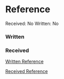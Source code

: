 # Reference

Received: No
Written: No

### Written

### Received

[Written Reference](Reference%202316509554a78040b2dbc29e771743b3/Written%20Reference%202316509554a780fab3a4c0501db13e1d.md)

[Received Reference](Reference%202316509554a78040b2dbc29e771743b3/Received%20Reference%202316509554a780c0a67bc696e8a18e98.md)